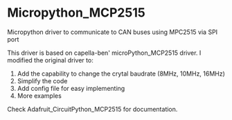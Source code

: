# Micropython_MCP2515
Micropython driver to communicate to CAN buses using MPC2515 via SPI port

This driver is based on capella-ben' microPython_MCP2515 driver. I modified the original driver to:
1. Add the capability to change the crytal baudrate (8MHz, 10MHz, 16MHz)
2. Simplify the code
3. Add config file for easy implementing
4. More examples

Check Adafruit_CircuitPython_MCP2515 for documentation.
